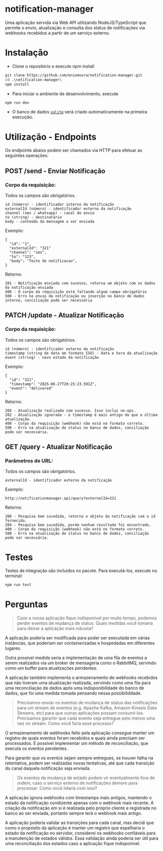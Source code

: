 # notification-manager

Uma aplicação servida via Web API utilizando NodeJS/TypeScript que permite o envio, atualização e consulta dos status de notificações via webhooks recebidos a partir de um serviço externo.

# Instalação
* Clone o repositório e execute npm install
```bash
git clone https://github.com/eniomoura/notification-manager.git 
cd .\notification-manager\
npm install
```
* Para iniciar o ambiente de desenvolvimento, execute
```bash
npm run dev
```
* O banco de dados [`sqlite`](https://sqlite.org/) será criado automaticamente na primeira execução.

# Utilização - Endpoints
Os endpoints abaixo podem ser chamados via HTTP para efetuar as seguintes operações:

## POST /send - Enviar Notificação
### Corpo da requisição:
Todos os campos são obrigatórios.
```
id (número) - identificador interno da notificação
externalId (número) - identificador externo da notificação
channel (sms / whatsapp) - canal de envio
to (string) - destinatário
body - conteúdo da mensagem a ser enviada
```
Exemplo:
```
{
  "id": "1",
  "externalId": "321"
  "channel": "sms",
  "to": "123",
  "body": "Teste de notificacao",
}
```
Retorno:
```
201 - Notificação enviada com sucesso, retorna um objeto com os dados da notificação enviada
400 - O corpo da requisição está faltando algum campo obrigatório
500 - Erro no envio da notificação ou inserção no banco de dados interno, conciliação pode ser necessária
```

## PATCH /update - Atualizar Notificação
### Corpo da requisição:
Todos os campos são obrigatórios.
```
id (número) - identificador externo da notificação
timestamp (string de data em formato ISO) - data e hora da atualização
event (string) - novo estado da notificação
```
Exemplo:
```
{
  "id": "321",
  "timestamp": "2025-06-27T20:25:23.591Z",
  "event": "delivered"
}
```
Retorno:
```
204 - Atualização realizada com sucesso. Isso inclui no-ops.
202 - Atualização ignorada - o timestamp é mais antigo do que a última atualização.
400 - Corpo da requisição (webhook) não está no formato correto.
500 - Erro na atualização do status no banco de dados, conciliação pode ser necessária.
```

## GET /query - Atualizar Notificação
### Parâmetros de URL:
Todos os campos são obrigatórios.
```
externalId - identificador externo da notificação
```
Exemplo:
```
http://notificationmanager.api/query?externalId=321
```
Retorno:
```
200 - Pesquisa bem sucedida, retorna o objeto da notificação com o id fornecido.
204 - Pesquisa bem sucedida, porém nenhum resultado foi encontrado.
400 - Corpo da requisição (webhook) não está no formato correto.
500 - Erro na atualização do status no banco de dados, conciliação pode ser necessária.
```

# Testes
Testes de integração são incluídos no pacote. Para executá-los, execute no terminal:
```bash
npm run test
```

# Perguntas
> Caso a nossa aplicação fique indisponível por muito tempo, podemos perder eventos de mudança de status. Quais medidas você tomaria para deixar a aplicação mais robusta?

A aplicação poderia ser modificada para poder ser executada em várias instâncias, que poderiam ser containerizadas e hospedadas em diferentes lugares.

Outra possível medida seria a implementação de uma fila de eventos a serem realizados via um broker de mensageria como o RabbitMQ, servindo como um buffer para atualizações pendentes.

A aplicação também implementa o armazenamento de webhooks recebidos que não tiveram uma atualização realizada, servindo como uma fila para uma reconciliação de dados após uma indisponibilidade do banco de dados, que foi uma medida tomada pensando nessa possibiliddade.

> Precisamos enviar os eventos de mudança de status das notificações para um stream de eventos (e.g. Apache Kafka, Amazon Kinesis Data Streams, etc) para que outras aplicações possam consumí-los. Precisamos garantir que cada evento seja entregue pelo menos uma vez no stream. Como você faria esse processo?

O armazenamento de webhooks feito pela aplicação consegue manter um registro de quais eventos foram recebidos e quais ainda precisam ser processados. É possível implementar um método de reconciliação, que executa os eventos pendentes.

Para garantir que os eventos sejam sempre  entregues, se houver falha na retentativa, podem ser realizadas novas tentativas, até que cada transição do canal daquela notificação seja enviada.

> Os eventos de mudança de estado podem vir eventualmente fora de ordem, caso o serviço externo de notificações demore para processar. Como você lidaria com isso?

A aplicação ignora webhooks com timestamps mais antigos, mantendo o estado da notificação condizente apenas com o webhook mais recente. A criação da notificação em si é realizada pelo próprio cliente e registrada no banco ao ser enviada, portanto sempre terá o webhook mais antigo.

A aplicação poderia validar as transições para cada canal, mas decidi que como o propósito da aplicação é manter um registro que espelharia o estado da notificação no servidor, considerei os webhooks confiáveis para a manutenção de estados válidos. Essa validação ainda poderia ser útil para uma reconciliação dos estados caso a aplicação fique indisponível.
